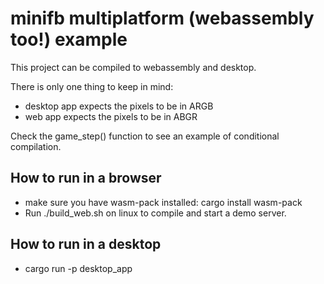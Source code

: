 # minifb multiplatform (webassembly too!) example
This project can be compiled to webassembly and desktop.

There is only one thing to keep in mind:
* desktop app expects the pixels to be in ARGB
* web app expects the pixels to be in ABGR

Check the game_step() function to see an example of
conditional compilation.

## How to run in a browser

* make sure you have wasm-pack installed: cargo install wasm-pack
* Run ./build_web.sh on linux to compile and start a demo server.

## How to run in a desktop

* cargo run -p desktop_app
